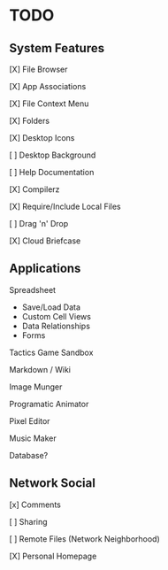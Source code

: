 TODO
====

System Features
---------------
[X] File Browser

[X] App Associations

[X] File Context Menu

[X] Folders

[X] Desktop Icons

[ ] Desktop Background

[ ] Help Documentation

[X] Compilerz

[X] Require/Include Local Files

[ ] Drag 'n' Drop

[X] Cloud Briefcase

Applications
------------

Spreadsheet
- Save/Load Data
- Custom Cell Views
- Data Relationships
- Forms

Tactics Game Sandbox

Markdown / Wiki

Image Munger

Programatic Animator

Pixel Editor

Music Maker

Database?

Network Social
--------------

[x] Comments

[ ] Sharing

[ ] Remote Files (Network Neighborhood)

[X] Personal Homepage
